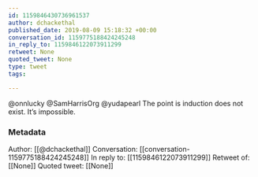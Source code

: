 ```yaml
---
id: 1159846430736961537
author: dchackethal
published_date: 2019-08-09 15:18:32 +00:00
conversation_id: 1159775188424245248
in_reply_to: 1159846122073911299
retweet: None
quoted_tweet: None
type: tweet
tags:

---
```


@onnlucky @SamHarrisOrg @yudapearl The point is induction does not exist. It’s impossible.

### Metadata

Author: [[@dchackethal]]
Conversation: [[conversation-1159775188424245248]]
In reply to: [[1159846122073911299]]
Retweet of: [[None]]
Quoted tweet: [[None]]
